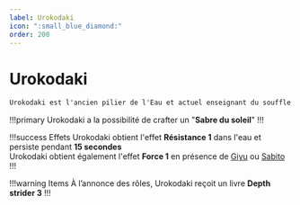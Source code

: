 ```yaml
---
label: Urokodaki
icon: ":small_blue_diamond:"
order: 200
---
```


# Urokodaki

```txt
Urokodaki est l'ancien pilier de l'Eau et actuel enseignant du souffle de l'eau
```

!!!primary
Urokodaki a la possibilité de crafter un "**Sabre du soleil**"
!!!

!!!success Effets
Urokodaki obtient l'effet **Résistance 1** dans l'eau et persiste pendant **15 secondes** <br>
Urokodaki obtient également l'effet **Force 1** en présence de [Giyu](./giyu) ou [Sabito](./sabito)
!!!

!!!warning Items
À l’annonce des rôles, Urokodaki reçoit un livre **Depth strider 3**
!!!


